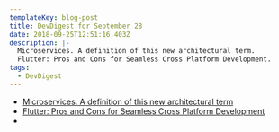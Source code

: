 ```yaml
---
templateKey: blog-post
title: DevDigest for September 28
date: 2018-09-25T12:51:16.403Z
description: |-
  Microservices. A definition of this new architectural term. 
  Flutter: Pros and Cons for Seamless Cross Platform Development.
tags:
  - DevDigest
---
```

* [Microservices. A definition of this new architectural term](https://martinfowler.com/articles/microservices.html)
* [Flutter: Pros and Cons for Seamless Cross Platform Development](https://hackernoon.com/flutter-pros-and-cons-for-seamless-cross-platform-development-c81bde5a4083)
* []()
